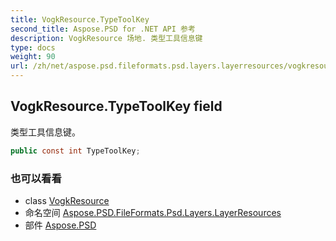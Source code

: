 ```yaml
---
title: VogkResource.TypeToolKey
second_title: Aspose.PSD for .NET API 参考
description: VogkResource 场地. 类型工具信息键
type: docs
weight: 90
url: /zh/net/aspose.psd.fileformats.psd.layers.layerresources/vogkresource/typetoolkey/
---
```

## VogkResource.TypeToolKey field

类型工具信息键。

```csharp
public const int TypeToolKey;
```

### 也可以看看

* class [VogkResource](../)
* 命名空间 [Aspose.PSD.FileFormats.Psd.Layers.LayerResources](../../vogkresource/)
* 部件 [Aspose.PSD](../../../)


